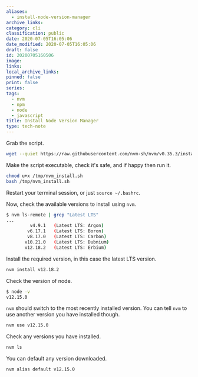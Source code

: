```yaml
---
aliases:
  - install-node-version-manager
archive_links: 
category: cli
classification: public
date: 2020-07-05T16:05:06
date_modified: 2020-07-05T16:05:06
draft: false
id: 20200705160506
image: 
links: 
local_archive_links: 
pinned: false
print: false
series: 
tags:
  - nvm
  - npm
  - node
  - javascript
title: Install Node Version Manager
type: tech-note
---
```


Grab the script.

``` bash
wget --quiet https://raw.githubusercontent.com/nvm-sh/nvm/v0.35.3/install.sh --output-document /tmp/nvm_install.sh
```

Make the script executable, check it's safe, and if happy then run it.

``` bash
chmod u+x /tmp/nvm_install.sh
bash /tmp/nvm_install.sh
```

Restart your terminal session, or just `source ~/.bashrc`.

Now, check the available versions to install using `nvm`.

``` bash
$ nvm ls-remote | grep "Latest LTS"
...
         v4.9.1   (Latest LTS: Argon)
        v6.17.1   (Latest LTS: Boron)
        v8.17.0   (Latest LTS: Carbon)
       v10.21.0   (Latest LTS: Dubnium)
       v12.18.2   (Latest LTS: Erbium)
```

Install the required version, in this case the latest LTS version.

``` bash
nvm install v12.18.2
```

Check the version of node.

``` bash
$ node -v
v12.15.0
```

`nvm` should switch to the most recently installed version. You can tell `nvm` to use another version you have installed though.

``` bash
nvm use v12.15.0
```

Check any versions you have installed.

``` bash
nvm ls
```

You can default any version downloaded.

``` bash
nvm alias default v12.15.0
```

